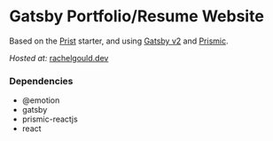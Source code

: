 # Gatsby Portfolio/Resume Website

Based on the [Prist](https://www.gatsbyjs.org/starters/margueriteroth/gatsby-prismic-starter-prist/) starter, and using [Gatsby v2](https://www.gatsbyjs.org) and [Prismic](https://prismic.io/).

*Hosted at:* [rachelgould.dev](http://rachelgould.dev)

### Dependencies

  - @emotion
  - gatsby
  - prismic-reactjs
  - react
